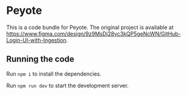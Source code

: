
  # Peyote

  This is a code bundle for Peyote. The original project is available at https://www.figma.com/design/9z9MsDj28yc3kQP5geNcWN/GitHub-Login-UI-with-Ingestion.

  ## Running the code

  Run `npm i` to install the dependencies.

  Run `npm run dev` to start the development server.
  